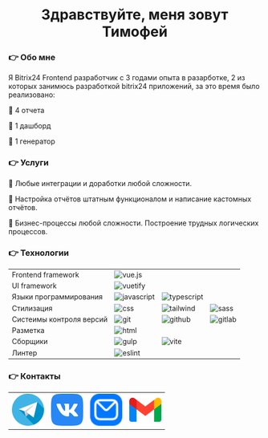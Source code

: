 <h1 align="center">Здравствуйте, меня зовут Тимофей</h1>

<h3 align="left">👉 Обо мне</h3>
<p align="left">Я Bitrix24 Frontend разработчик с 3 годами опыта в разарботке, 2 из которых занимюсь разработкой bitrix24 приложений, за это время было реализовано:</p>
<p>💎 4 отчета</p>
<p>💎 1 дашборд</p>
<p>💎 1 генератор</p>

<h3 align="left">👉 Услуги</h3>
<p>💎 Любые интеграции и доработки любой сложности. </p>
<p>💎 Настройка отчётов штатным функционалом и написание кастомных отчётов. </p>
<p>💎 Бизнес-процессы любой сложности. Построение трудных логических процессов. </p>

<h3 align="left">👉 Технологии</h3>
<table style="width: 100%; cellspacing="0" cellpadding="0">
  <tr>
    <td>Frontend framework</td> 
    <td><img src="https://cdn.jsdelivr.net/gh/devicons/devicon@latest/icons/vuejs/vuejs-original.svg" width="64px" height="64px" alt="vue.js" title="vue.js"/></td>
    <td></td> 
    <td></td> 
  </tr>
  <tr>
    <td>UI framework</td>
    <td><img src="https://cdn.jsdelivr.net/gh/devicons/devicon@latest/icons/vuetify/vuetify-original.svg" width="64px" height="64px" alt="vuetify" title="vuetify"/></td>
    <td></td> 
    <td></td> 
  </tr>
  <tr>
      <td>Языки программирования</td>
      <td><img src="https://cdn.jsdelivr.net/gh/devicons/devicon@latest/icons/javascript/javascript-original.svg" width="64px" height="64px" alt="javascript" title="javascript"/></td>
      <td><img src="https://cdn.jsdelivr.net/gh/devicons/devicon@latest/icons/typescript/typescript-original.svg" width="64px" height="64px" alt="typescript" title="typescript"/></td>
        <td></td> 
  </tr>
  <tr>
    <td>Стилизация</td>
    <td><img src="https://cdn.jsdelivr.net/gh/devicons/devicon@latest/icons/css3/css3-original-wordmark.svg" width="64px" height="64px" alt="css" title="css"/></td>
    <td><img src="https://cdn.jsdelivr.net/gh/devicons/devicon@latest/icons/tailwindcss/tailwindcss-original.svg" width="64px" height="64px" alt="tailwind" title="tailwind"/></td>
    <td><img src="https://cdn.jsdelivr.net/gh/devicons/devicon@latest/icons/sass/sass-original.svg" width="64px" height="64px" alt="sass" title="sass"/></td>
  </tr>
  <tr>
  <td>Систеимы контроля версий</td>
    <td><img src="https://cdn.jsdelivr.net/gh/devicons/devicon@latest/icons/git/git-original-wordmark.svg" width="64px" height="64px" alt="git" title="git"/></td>
    <td><img src="https://cdn.jsdelivr.net/gh/devicons/devicon@latest/icons/github/github-original-wordmark.svg" width="64px" height="64px" alt="github" title="github"/></td>
    <td><img src="https://cdn.jsdelivr.net/gh/devicons/devicon@latest/icons/gitlab/gitlab-original-wordmark.svg" width="64px" height="64px" alt="gitlab" title="gitlab"/></td>
  </tr>
  <tr>
    <td>Разметка</td>
    <td><img src="https://cdn.jsdelivr.net/gh/devicons/devicon@latest/icons/html5/html5-original-wordmark.svg" width="64px" height="64px" alt="html" title="html"/></td>
    <td></td> 
    <td></td> 
  </tr>
  <tr>
    <td>Сборщики</td>
    <td><img src="https://cdn.jsdelivr.net/gh/devicons/devicon@latest/icons/gulp/gulp-plain.svg" width="64px" height="64px" alt="gulp" title="gulp"/></td>
    <td><img src="https://cdn.jsdelivr.net/gh/devicons/devicon@latest/icons/vitejs/vitejs-original.svg" width="64px" height="64px" alt="vite" title="vite"/></td>
    <td></td> 
  </tr>
  <tr>
    <td>Линтер</td>
    <td><img src="https://cdn.jsdelivr.net/gh/devicons/devicon@latest/icons/eslint/eslint-original-wordmark.svg" width="64px" height="64px" alt="eslint" title="eslint"/></td>
    <td></td> 
    <td></td> 
  </tr>
</table>

<h3 align="left">👉 Контакты</h3>
<table>
  <tr>
    <td><a rel="nofollow" target="_blank" href="https://t.me/timofey_bitrix24"><img alt="telegram"  width="64px" height="64px" title="telegram" src="assets/tg.png"></a></td>
    <td><a rel="nofollow" target="_blank" href="https://vk.com/timofey_bitrix24"><img  width="64px" height="64px" alt="vk" title="vk" src="assets/vk.png"></a></td>
    <td><a rel="nofollow" target="_blank" href="mailto:timofey_bitrix24@mail.ru"><img  width="64px" height="64px" alt="mail.ru" title="mail.ru" src="assets/mail.png"></a></td>
    <td><a rel="nofollow" target="_blank" href="mailto:timofeybitrix24@gmail.com"><img  width="64px" height="64px" alt="gmail.com" title="gmail.com" src="assets/gmail.png"></a></td>
  </tr>
</table>

